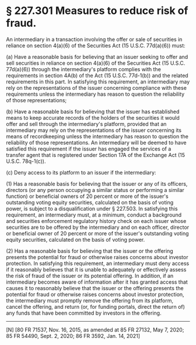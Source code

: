 # § 227.301   Measures to reduce risk of fraud.

An intermediary in a transaction involving the offer or sale of securities in reliance on section 4(a)(6) of the Securities Act (15 U.S.C. 77d(a)(6)) must:


(a) Have a reasonable basis for believing that an issuer seeking to offer and sell securities in reliance on section 4(a)(6) of the Securities Act (15 U.S.C. 77d(a)(6)) through the intermediary's platform complies with the requirements in section 4A(b) of the Act (15 U.S.C. 77d-1(b)) and the related requirements in this part. In satisfying this requirement, an intermediary may rely on the representations of the issuer concerning compliance with these requirements unless the intermediary has reason to question the reliability of those representations;


(b) Have a reasonable basis for believing that the issuer has established means to keep accurate records of the holders of the securities it would offer and sell through the intermediary's platform, provided that an intermediary may rely on the representations of the issuer concerning its means of recordkeeping unless the intermediary has reason to question the reliability of those representations. An intermediary will be deemed to have satisfied this requirement if the issuer has engaged the services of a transfer agent that is registered under Section 17A of the Exchange Act (15 U.S.C. 78q-1(c)).


(c) Deny access to its platform to an issuer if the intermediary:


(1) Has a reasonable basis for believing that the issuer or any of its officers, directors (or any person occupying a similar status or performing a similar function) or beneficial owners of 20 percent or more of the issuer's outstanding voting equity securities, calculated on the basis of voting power, is subject to a disqualification under § 227.503. In satisfying this requirement, an intermediary must, at a minimum, conduct a background and securities enforcement regulatory history check on each issuer whose securities are to be offered by the intermediary and on each officer, director or beneficial owner of 20 percent or more of the issuer's outstanding voting equity securities, calculated on the basis of voting power.


(2) Has a reasonable basis for believing that the issuer or the offering presents the potential for fraud or otherwise raises concerns about investor protection. In satisfying this requirement, an intermediary must deny access if it reasonably believes that it is unable to adequately or effectively assess the risk of fraud of the issuer or its potential offering. In addition, if an intermediary becomes aware of information after it has granted access that causes it to reasonably believe that the issuer or the offering presents the potential for fraud or otherwise raises concerns about investor protection, the intermediary must promptly remove the offering from its platform, cancel the offering, and return (or, for funding portals, direct the return of) any funds that have been committed by investors in the offering.





---

[N] [80 FR 71537, Nov. 16, 2015, as amended at 85 FR 27132, May 7, 2020; 85 FR 54490, Sept. 2, 2020; 86 FR 3592, Jan. 14, 2021]










